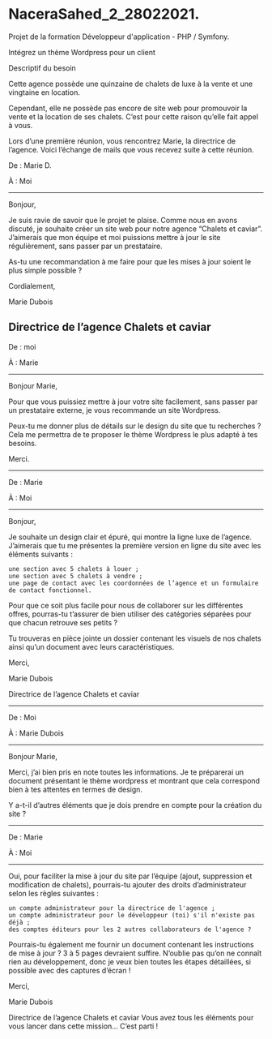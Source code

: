 # NaceraSahed_2_28022021.


Projet de la formation Développeur d'application - PHP / Symfony.

Intégrez un thème Wordpress pour un client


Descriptif du besoin

Cette agence possède une quinzaine de chalets de luxe à la vente et une vingtaine en location.

Cependant, elle ne possède pas encore de site web pour promouvoir la vente et la location de ses chalets. C’est pour cette raison qu’elle fait appel à vous.

Lors d’une première réunion, vous rencontrez Marie, la directrice de l’agence. Voici l’échange de mails que vous recevez suite à cette réunion.

De : Marie D.

À : Moi

--------------------------------------------------------------------------------------------------------

Bonjour,

Je suis ravie de savoir que le projet te plaise. Comme nous en avons discuté, je souhaite créer un site web pour notre agence “Chalets et caviar”. J’aimerais que mon équipe et moi puissions mettre à jour le site régulièrement, sans passer par un prestataire.

As-tu une recommandation à me faire pour que les mises à jour soient le plus simple possible ?

Cordialement, 

Marie Dubois

Directrice de l’agence Chalets et caviar
--------------------------------------------------------------------------------------------------------

De : moi

À : Marie

------------------------------------------------------------------------------------------------------

Bonjour Marie,

Pour que vous puissiez mettre à jour votre site facilement, sans passer par un prestataire externe, je vous recommande un site Wordpress.

Peux-tu me donner plus de détails sur le design du site que tu recherches ? Cela me permettra de te proposer le thème Wordpress le plus adapté à tes besoins.

Merci.

-------------------------------------------------------------------------------------------------------
De : Marie 

À : Moi

-------------------------------------------------------------------------------------------------------

Bonjour,

Je souhaite un design clair et épuré, qui montre la ligne luxe de l’agence. J’aimerais que tu me présentes la première version en ligne du site avec les éléments suivants : 

    une section avec 5 chalets à louer ;
    une section avec 5 chalets à vendre ;
    une page de contact avec les coordonnées de l’agence et un formulaire de contact fonctionnel.

 

Pour que ce soit plus facile pour nous de collaborer sur les différentes offres, pourras-tu t’assurer de bien utiliser des catégories séparées pour que chacun retrouve ses petits ?

Tu trouveras en pièce jointe un dossier contenant les visuels de nos chalets ainsi qu’un document avec leurs caractéristiques.

 

Merci, 

Marie Dubois

Directrice de l’agence Chalets et caviar

--------------------------------------------------------------------------------------------------------
De : Moi

À : Marie Dubois

--------------------------------------------------------------------------------------------------------

Bonjour Marie,

Merci, j’ai bien pris en note toutes les informations. Je te préparerai un document présentant le thème wordpress et montrant que cela correspond bien à tes attentes en termes de design.

Y a-t-il d’autres éléments que je dois prendre en compte pour la création du site ?

--------------------------------------------------------------------------------------------------------
De : Marie 

À : Moi

--------------------------------------------------------------------------------------------------------

Oui, pour faciliter la mise à jour du site par l’équipe (ajout, suppression et modification de chalets), pourrais-tu ajouter des droits d’administrateur selon les règles suivantes : 

    un compte administrateur pour la directrice de l'agence ;
    un compte administrateur pour le développeur (toi) s'il n'existe pas déjà ;
    des comptes éditeurs pour les 2 autres collaborateurs de l'agence ?

Pourrais-tu également me fournir un document contenant les instructions de mise à jour ? 3 à 5 pages devraient suffire. N’oublie pas qu’on ne connaît rien au développement, donc je veux bien toutes les étapes détaillées, si possible avec des captures d’écran !

Merci,

Marie Dubois

Directrice de l’agence Chalets et caviar
Vous avez tous les éléments pour vous lancer dans cette mission… C’est parti !
